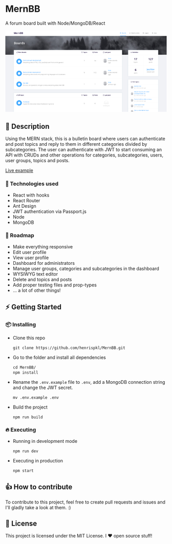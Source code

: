 # MernBB

A forum board built with Node/MongoDB/React

![alt text](./splash.jpg)

## :pencil: Description 

Using the MERN stack, this is a bulletin board where users can authenticate and post topics and reply to them in different categories divided by subcategories. The user can authenticate with JWT to start consuming an API with CRUDs and other operations for categories, subcategories, users, user groups, topics and posts.

[Live example](https://mernbb.herokuapp.com/)

### :pushpin: Technologies used

* React with hooks
* React Router
* Ant Design
* JWT authentication via Passport.js
* Node
* MongoDB

### :rocket: Roadmap

* Make everything responsive
* Edit user profile
* View user profile
* Dashboard for administrators
* Manage user groups, categories and subcategories in the dashboard
* WYSIWYG text editor
* Delete and topics and posts
* Add proper testing files and prop-types
* ... a lot of other things!

## :zap: Getting Started

### :package: Installing

* Clone this repo

      git clone https://github.com/henrispkl/MernBB.git

* Go to the folder and install all dependencies

      cd MernBB/
      npm install

* Rename the `.env.example` file to `.env`, add a MongoDB connection string and change the JWT secret.

      mv .env.example .env

* Build the project

      npm run build

### :fire: Executing

* Running in development mode

      npm run dev

* Executing in production

      npm start

## :+1: How to contribute

To contribute to this project, feel free to create pull requests and issues and I'll gladly take a look at them. :)

## :page_facing_up: License

This project is licensed under the MIT License. I :heart: open source stuff!